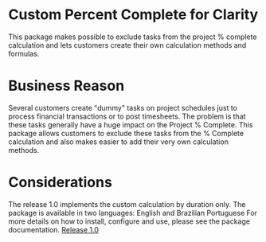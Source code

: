 # Custom Percent Complete for Clarity
This package makes possible to exclude tasks from the project % complete calculation and lets customers create their own calculation methods and formulas.

# Business Reason
Several customers create "dummy" tasks on project schedules just to process financial transactions or to post timesheets. The problem is that these tasks generally have a huge impact on the Project % Complete. This package allows customers to exclude these tasks from the % Complete calculation and also makes easier to add their very own calculation methods.

# Considerations
The release 1.0 implements the custom calculation by duration only.
The package is available in two languages: English and Brazilian Portuguese
For more details on how to install, configure and use, please see the package documentation.
[Release 1.0](https://github.com/thiagobottoni/Custom-Percent-Complete-for-Clarity/releases)
